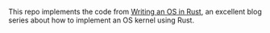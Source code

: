 This repo implements the code from [Writing an OS in Rust](https://os.phil-opp.com/), an excellent blog series about how to implement an OS kernel using Rust.